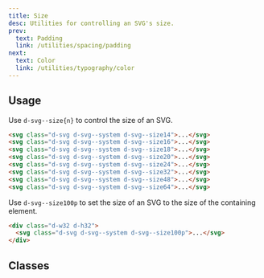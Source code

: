 ```yaml
---
title: Size
desc: Utilities for controlling an SVG's size.
prev:
  text: Padding
  link: /utilities/spacing/padding
next:
  text: Color
  link: /utilities/typography/color
---
```


## Usage

Use `d-svg--size{n}` to control the size of an SVG.

<code-well-header>
  <icon-phone class="d-svg--size14" />
  <icon-phone class="d-svg--size16" />
  <icon-phone class="d-svg--size18" />
  <icon-phone class="d-svg--size20" />
  <icon-phone class="d-svg--size24" />
  <icon-phone class="d-svg--size32" />
  <icon-phone class="d-svg--size48" />
  <icon-phone class="d-svg--size64" />
</code-well-header>

```html
<svg class="d-svg d-svg--system d-svg--size14">...</svg>
<svg class="d-svg d-svg--system d-svg--size16">...</svg>
<svg class="d-svg d-svg--system d-svg--size18">...</svg>
<svg class="d-svg d-svg--system d-svg--size20">...</svg>
<svg class="d-svg d-svg--system d-svg--size24">...</svg>
<svg class="d-svg d-svg--system d-svg--size32">...</svg>
<svg class="d-svg d-svg--system d-svg--size48">...</svg>
<svg class="d-svg d-svg--system d-svg--size64">...</svg>
```

Use `d-svg--size100p` to set the size of an SVG to the size of the containing element.

<code-well-header>
  <div class="d-w32 d-h32">
    <icon-phone class="d-svg--size100p" />
  </div>
</code-well-header>

```html
<div class="d-w32 d-h32">
  <svg class="d-svg d-svg--system d-svg--size100p">...</svg>
</div>
```

<script setup>
  import iconSizes from '@data/icons-sizes.json';
</script>

## Classes
<utility-class-table>
  <template #content>
    <tbody>
      <tr v-for="size in iconSizes">
        <th scope="row" class="d-ff-mono d-fc-purple d-fw-normal d-fs12">{{ size.class }}</th>
          <td class="d-ff-mono d-fc-orange d-fs12">
            <span v-if="size.sizeRem">
              width: {{ size.sizeRem }} !important;
              height: {{ size.sizeRem }} !important;
            </span>
            <span v-else-if="size.class === 'd-svg--size100p'">
              width: 100% !important;
              height: auto !important;
            </span>
          </td>
      </tr>
    </tbody>
  </template>
</utility-class-table>
